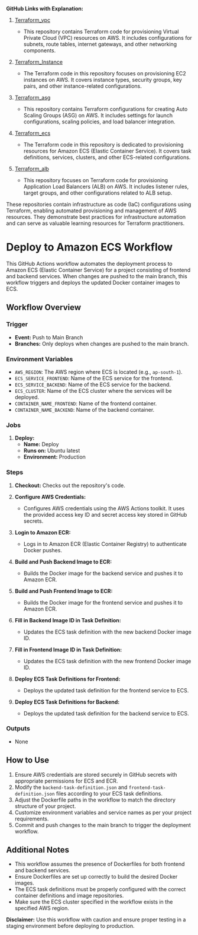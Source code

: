 **GitHub Links with Explanation:**

1. [Terraform_vpc](https://github.com/venispatel453/Terraform_vpc)
   - This repository contains Terraform code for provisioning Virtual Private Cloud (VPC) resources on AWS. It includes configurations for subnets, route tables, internet gateways, and other networking components.

2. [Terraform_Instance](https://github.com/venispatel453/Terraform_Instance)
   - The Terraform code in this repository focuses on provisioning EC2 instances on AWS. It covers instance types, security groups, key pairs, and other instance-related configurations.

3. [Terraform_asg](https://github.com/venispatel453/Terraform_asg)
   - This repository contains Terraform configurations for creating Auto Scaling Groups (ASG) on AWS. It includes settings for launch configurations, scaling policies, and load balancer integration.

4. [Terraform_ecs](https://github.com/venispatel453/Terraform_ecs)
   - The Terraform code in this repository is dedicated to provisioning resources for Amazon ECS (Elastic Container Service). It covers task definitions, services, clusters, and other ECS-related configurations.

5. [Terraform_alb](https://github.com/venispatel453/Terraform_alb)
   - This repository focuses on Terraform code for provisioning Application Load Balancers (ALB) on AWS. It includes listener rules, target groups, and other configurations related to ALB setup.

These repositories contain infrastructure as code (IaC) configurations using Terraform, enabling automated provisioning and management of AWS resources. They demonstrate best practices for infrastructure automation and can serve as valuable learning resources for Terraform practitioners.



# Deploy to Amazon ECS Workflow

This GitHub Actions workflow automates the deployment process to Amazon ECS (Elastic Container Service) for a project consisting of frontend and backend services. When changes are pushed to the main branch, this workflow triggers and deploys the updated Docker container images to ECS.

## Workflow Overview

### Trigger
- **Event:** Push to Main Branch
- **Branches:** Only deploys when changes are pushed to the main branch.

### Environment Variables
- `AWS_REGION`: The AWS region where ECS is located (e.g., `ap-south-1`).
- `ECS_SERVICE_FRONTEND`: Name of the ECS service for the frontend.
- `ECS_SERVICE_BACKEND`: Name of the ECS service for the backend.
- `ECS_CLUSTER`: Name of the ECS cluster where the services will be deployed.
- `CONTAINER_NAME_FRONTEND`: Name of the frontend container.
- `CONTAINER_NAME_BACKEND`: Name of the backend container.

### Jobs
1. **Deploy:**
   - **Name:** Deploy
   - **Runs on:** Ubuntu latest
   - **Environment:** Production

### Steps
1. **Checkout:** Checks out the repository's code.
   
2. **Configure AWS Credentials:**
   - Configures AWS credentials using the AWS Actions toolkit. It uses the provided access key ID and secret access key stored in GitHub secrets.

3. **Login to Amazon ECR:**
   - Logs in to Amazon ECR (Elastic Container Registry) to authenticate Docker pushes.

4. **Build and Push Backend Image to ECR:**
   - Builds the Docker image for the backend service and pushes it to Amazon ECR.

5. **Build and Push Frontend Image to ECR:**
   - Builds the Docker image for the frontend service and pushes it to Amazon ECR.

6. **Fill in Backend Image ID in Task Definition:**
   - Updates the ECS task definition with the new backend Docker image ID.

7. **Fill in Frontend Image ID in Task Definition:**
   - Updates the ECS task definition with the new frontend Docker image ID.

8. **Deploy ECS Task Definitions for Frontend:**
   - Deploys the updated task definition for the frontend service to ECS.

9. **Deploy ECS Task Definitions for Backend:**
   - Deploys the updated task definition for the backend service to ECS.

### Outputs
- None

## How to Use
1. Ensure AWS credentials are stored securely in GitHub secrets with appropriate permissions for ECS and ECR.
2. Modify the `backend-task-definition.json` and `frontend-task-definition.json` files according to your ECS task definitions.
3. Adjust the Dockerfile paths in the workflow to match the directory structure of your project.
4. Customize environment variables and service names as per your project requirements.
5. Commit and push changes to the main branch to trigger the deployment workflow.

## Additional Notes
- This workflow assumes the presence of Dockerfiles for both frontend and backend services.
- Ensure Dockerfiles are set up correctly to build the desired Docker images.
- The ECS task definitions must be properly configured with the correct container definitions and image repositories.
- Make sure the ECS cluster specified in the workflow exists in the specified AWS region.

**Disclaimer:** Use this workflow with caution and ensure proper testing in a staging environment before deploying to production.
